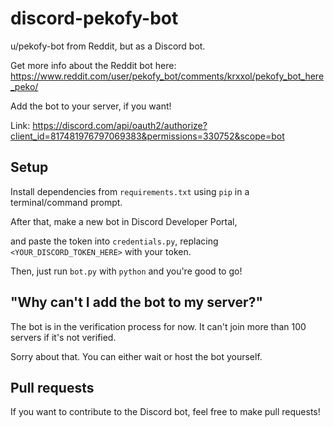 # discord-pekofy-bot

u/pekofy-bot from Reddit, but as a Discord bot.

Get more info about the Reddit bot here: https://www.reddit.com/user/pekofy_bot/comments/krxxol/pekofy_bot_here_peko/

Add the bot to your server, if you want!

Link: https://discord.com/api/oauth2/authorize?client_id=817481976797069383&permissions=330752&scope=bot

## Setup
Install dependencies from `requirements.txt` using `pip` in a terminal/command prompt.

After that, make a new bot in Discord Developer Portal,

and paste the token into `credentials.py`, replacing `<YOUR_DISCORD_TOKEN_HERE>` with your token.

Then, just run `bot.py` with `python` and you're good to go!

## "Why can't I add the bot to my server?"
The bot is in the verification process for now. It can't join more than 100 servers if it's not verified.

Sorry about that. You can either wait or host the bot yourself.

## Pull requests
If you want to contribute to the Discord bot, feel free to make pull requests!
